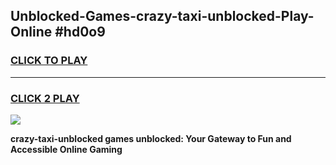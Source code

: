 
## Unblocked-Games-crazy-taxi-unblocked-Play-Online #hd0o9
<h3>
<a href="https://news.freeplayer.one?title=crazy-taxi-unblocked&ref=3">CLICK TO PLAY</a></h3>
<hr>

<h3>
<a href="https://news.freeplayer.one?title=crazy-taxi-unblocked&ref=3">CLICK 2 PLAY</a>
  
</h3>

<a href="https://news.freeplayer.one?title=crazy-taxi-unblocked&ref=3"><img src="https://clearcache.store/games.png"></a>


**crazy-taxi-unblocked games unblocked: Your Gateway to Fun and Accessible Online Gaming**
